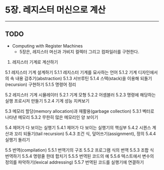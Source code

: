 # 5장. 레지스터 머신으로 계산

---

## TODO

- Computing with Register Machines
  - 5장은, 레지스터 머신과 가비지 컬렉터 그리고 컴파일러를 구현한다.

1. 레지스터 기계로 계산하기

5.1 레지스터 기계 설계하기
5.1.1 레지스터 기계를 묘사하는 언어
5.1.2 기계 디자인에서의 속 내용 감추기(abstraction)
5.1.3 서브루틴
5.1.4 스택(stack)을 이용해 되돌기(recursion) 구현하기
5.1.5 명령어 정리

5.2 레지스터 기계 시뮬레이터
5.2.1 기계 모형
5.2.2 어셈블러
5.2.3 명령에 해당하는 실행 프로시저 만들기
5.2.4 기계 성능 지켜보기

5.3 메모리 할당(memory allocation)과 재활용(garbage collection)
5.3.1 벡터로 나타낸 메모리
5.3.2 무한히 많은 메모리인 양 보이기

5.4 제어가 다 보이는 실행기
5.4.1 제어가 다 보이는 실행기의 핵심부
5.4.2 시퀀스 계산과 꼬리 되돌기(tail recursion)
5.4.3 조건 식, 덮어쓰기(assignment), 정의
5.4.4 실행기 돌리기

5.5 번역(compilation)
5.5.1 번역기의 구조
5.5.2 프로그램 식의 번역
5.5.3 조합 식 번역하기
5.5.4 명령줄 한데 합치기
5.5.5 번역된 코드의 예
5.5.6 텍스트에서 변수의 정의를 파악하기(lexical addressing)
5.5.7 번역된 코드를 실행기에 연결하기
